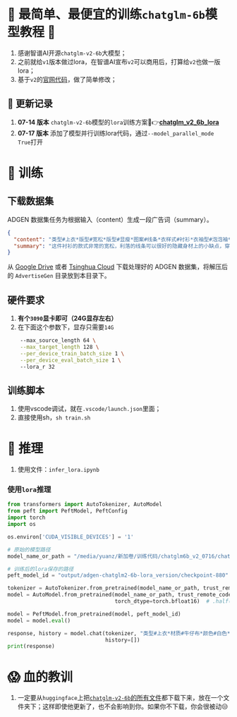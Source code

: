 # 🚀 最简单、最便宜的训练`chatglm-6b`模型教程 🎯

1. 感谢智谱AI开源`chatglm-v2-6b`大模型；
2. 之前就给`v1`版本做过lora，在智谱AI宣布`v2`可以商用后，打算给`v2`也做一版lora；
3. 基于`v2`的[官网代码](https://github.com/THUDM/ChatGLM2-6B/tree/main/ptuning)，做了简单修改；

## 📝 更新记录

1. **07-14 版本** `chatglm-v2-6b`模型的`lora`训练方案🔗👉[**chatglm_v2_6b_lora**](https://github.com/yuanzhoulvpi2017/zero_nlp/tree/main/chatglm_v2_6b_lora)
2. **07-17 版本** 添加了模型并行训练lora代码，通过`--model_parallel_mode True`打开

# 🔄 训练

## 下载数据集

ADGEN 数据集任务为根据输入（content）生成一段广告词（summary）。

```json
{
  "content": "类型#上衣*版型#宽松*版型#显瘦*图案#线条*衣样式#衬衫*衣袖型#泡泡袖*衣款式#抽绳",
  "summary": "这件衬衫的款式非常的宽松，利落的线条可以很好的隐藏身材上的小缺点，穿在身上有着很好的显瘦效果。领口装饰了一个可爱的抽绳，漂亮的绳结展现出了十足的个性，配合时尚的泡泡袖型，尽显女性甜美可爱的气息。"
}
```

从 [Google Drive](https://drive.google.com/file/d/13_vf0xRTQsyneRKdD1bZIr93vBGOczrk/view?usp=sharing)
或者 [Tsinghua Cloud](https://cloud.tsinghua.edu.cn/f/b3f119a008264b1cabd1/?dl=1) 下载处理好的 ADGEN
数据集，将解压后的 `AdvertiseGen` 目录放到本目录下。

## 硬件要求

1. **有个`3090`显卡即可（24G显存左右）**
2. 在下面这个参数下，显存只需要`14G`

```sh
    --max_source_length 64 \
    --max_target_length 128 \
    --per_device_train_batch_size 1 \
    --per_device_eval_batch_size 1 \ 
    --lora_r 32

```

## 训练脚本

1. 使用vscode调试，就在`.vscode/launch.json`里面；
2. 直接使用sh，`sh train.sh`

# 🚜 推理

1. 使用文件：`infer_lora.ipynb`

### 使用`lora`推理

```python
from transformers import AutoTokenizer, AutoModel
from peft import PeftModel, PeftConfig
import torch
import os

os.environ['CUDA_VISIBLE_DEVICES'] = '1'

# 原始的模型路径
model_name_or_path = "/media/yuanz/新加卷/训练代码/chatglm6b_v2_0716/chatglm2-6b_model"

# 训练后的lora保存的路径
peft_model_id = "output/adgen-chatglm2-6b-lora_version/checkpoint-880"

tokenizer = AutoTokenizer.from_pretrained(model_name_or_path, trust_remote_code=True)
model = AutoModel.from_pretrained(model_name_or_path, trust_remote_code=True, device_map='auto',
                                  torch_dtype=torch.bfloat16)  # .half().cuda()

model = PeftModel.from_pretrained(model, peft_model_id)
model = model.eval()

response, history = model.chat(tokenizer, "类型#上衣*材质#牛仔布*颜色#白色*风格#简约*图案#刺绣*衣样式#外套*衣款式#破洞",
                               history=[])
print(response)
```

# 😱 血的教训

1. 一定要从`huggingface`上把[`chatglm-v2-6b`的所有文件](https://huggingface.co/THUDM/chatglm2-6b/tree/main)都下载下来，放在一个文件夹下；这样即使他更新了，也不会影响到你。如果你不下载，你会很被动😒